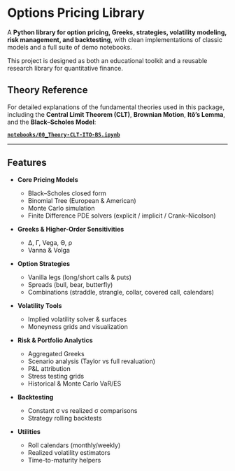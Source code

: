 # Options Pricing Library

A **Python library for option pricing, Greeks, strategies, volatility modeling, risk management, and backtesting**, with clean implementations of classic models and a full suite of demo notebooks.  

This project is designed as both an educational toolkit and a reusable research library for quantitative finance.


## Theory Reference

For detailed explanations of the fundamental theories used in this package, including the **Central Limit Theorem (CLT)**, **Brownian Motion**, **Itô’s Lemma**, and the **Black–Scholes Model**:

**[`notebooks/00_Theory-CLT-ITO-BS.ipynb`](notebooks/00_Theory-CLT-ITO-BS.ipynb)**

---

##  Features

- **Core Pricing Models**
  - Black–Scholes closed form
  - Binomial Tree (European & American)
  - Monte Carlo simulation
  - Finite Difference PDE solvers (explicit / implicit / Crank–Nicolson)

- **Greeks & Higher-Order Sensitivities**
  - Δ, Γ, Vega, Θ, ρ
  - Vanna & Volga

- **Option Strategies**
  - Vanilla legs (long/short calls & puts)
  - Spreads (bull, bear, butterfly)
  - Combinations (straddle, strangle, collar, covered call, calendars)

- **Volatility Tools**
  - Implied volatility solver & surfaces
  - Moneyness grids and visualization

- **Risk & Portfolio Analytics**
  - Aggregated Greeks
  - Scenario analysis (Taylor vs full revaluation)
  - P&L attribution
  - Stress testing grids
  - Historical & Monte Carlo VaR/ES

- **Backtesting**
  - Constant σ vs realized σ comparisons
  - Strategy rolling backtests

- **Utilities**
  - Roll calendars (monthly/weekly)
  - Realized volatility estimators
  - Time-to-maturity helpers


